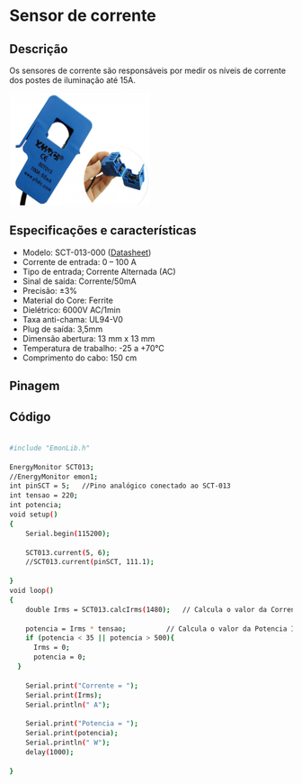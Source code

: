 # Sensor de corrente

## Descrição

Os sensores de corrente são responsáveis por medir os níveis de corrente dos postes de iluminação até 15A.

<img src="/hardware_utilizado/Sensor de corrente/sensor de corrente.png" width="250" height="200">

## Especificações e características

- Modelo: SCT-013-000 ([Datasheet](https://www.makerhero.com/img/files/download/SCT013-Datasheet.pdf))
- Corrente de entrada: 0 – 100 A
- Tipo de entrada; Corrente Alternada (AC)
- Sinal de saída: Corrente/50mA
- Precisão: ±3%
- Material do Core: Ferrite
- Dielétrico: 6000V AC/1min
- Taxa anti-chama: UL94-V0
- Plug de saída: 3,5mm
- Dimensão abertura: 13 mm x 13 mm
- Temperatura de trabalho: -25 a +70°C
- Comprimento do cabo: 150 cm

## Pinagem

## Código

```bash

#include "EmonLib.h"

EnergyMonitor SCT013;
//EnergyMonitor emon1;
int pinSCT = 5;   //Pino analógico conectado ao SCT-013
int tensao = 220;
int potencia;
void setup()
{
    Serial.begin(115200);

    SCT013.current(5, 6);
    //SCT013.current(pinSCT, 111.1);

}
void loop()
{
    double Irms = SCT013.calcIrms(1480);   // Calcula o valor da Corrente
   
    potencia = Irms * tensao;          // Calcula o valor da Potencia Instantanea   
    if (potencia < 35 || potencia > 500){
      Irms = 0;
      potencia = 0;
  } 

    Serial.print("Corrente = ");
    Serial.print(Irms);
    Serial.println(" A");
    
    Serial.print("Potencia = ");
    Serial.print(potencia);
    Serial.println(" W");
    delay(1000);

}

```



